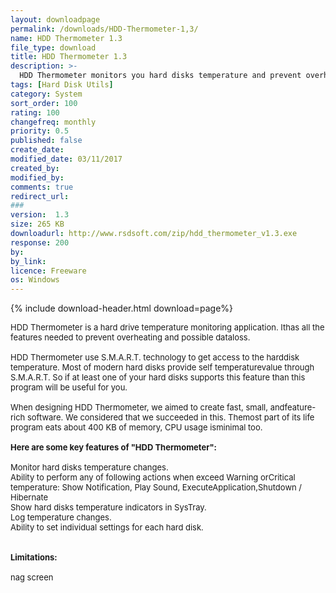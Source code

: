 ```yaml
---
layout: downloadpage
permalink: /downloads/HDD-Thermometer-1,3/
name: HDD Thermometer 1.3
file_type: download
title: HDD Thermometer 1.3
description: >-
  HDD Thermometer monitors you hard disks temperature and prevent overheating.
tags: [Hard Disk Utils]
category: System
sort_order: 100
rating: 100
changefreq: monthly
priority: 0.5
published: false
create_date:
modified_date: 03/11/2017
created_by:
modified_by:
comments: true
redirect_url:
###
version:  1.3
size: 265 KB
downloadurl: http://www.rsdsoft.com/zip/hdd_thermometer_v1.3.exe
response: 200
by:
by_link:
licence: Freeware
os: Windows
---
```


{% include download-header.html download=page%}

<p style="fix-download-text !important">
<p><font size="2"><p>HDD Thermometer is a hard drive temperature monitoring application. Ithas all the features needed to prevent overheating and possible dataloss. <br />
<br />
HDD Thermometer use S.M.A.R.T. technology to get access to the harddisk temperature. Most of modern hard disks provide self temperaturevalue through S.M.A.R.T. So if at least one of your hard disks supports this feature than this program will be useful for you. <br />
<br />
When designing HDD Thermometer, we aimed to create fast, small, andfeature-rich software. We considered that we succeeded in this. Themost part of its life program eats about 400 KB of memory, CPU usage isminimal too. <br />
<br />
<span><strong>Here are some key features of "HDD Thermometer":</strong></span><br />
<br />
Monitor hard disks temperature changes. <br />
Ability to perform any of following actions when exceed Warning orCritical temperature: Show Notification, Play Sound, ExecuteApplication,Shutdown / Hibernate <br />
Show hard disks temperature indicators in SysTray. <br />
Log temperature changes. <br />
Ability to set individual settings for each hard disk.<br />
<br />
<br />
<span><strong>Limitations:</strong></span><br />
<br />
nag screen</p></p></p>
